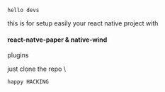 `hello devs`

this is for setup easily your react native project with
#### react-natve-paper & native-wind 
 plugins

just clone the repo \


`happy HACKING`


